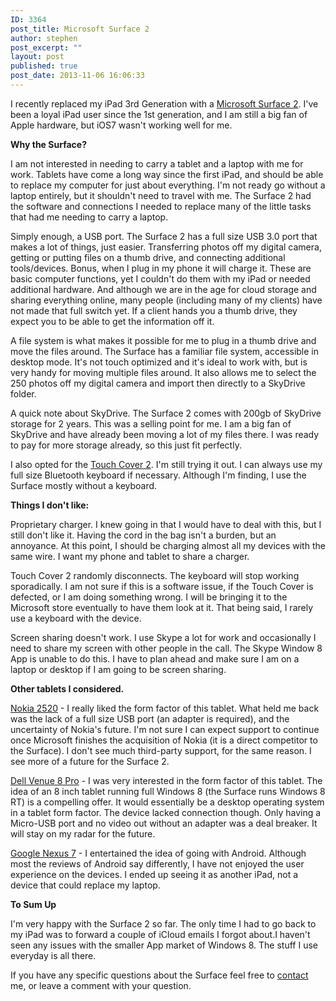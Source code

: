 ```yaml
---
ID: 3364
post_title: Microsoft Surface 2
author: stephen
post_excerpt: ""
layout: post
published: true
post_date: 2013-11-06 16:06:33
---
```

I recently replaced my iPad 3rd Generation with a <a title="Microsoft Surface 2" href="http://click.linksynergy.com/link?id=3gyNTOlByHY&amp;offerid=166833.3273&amp;type=2&amp;murl=http%3A%2F%2Flink.mercent.com%2Fredirect.ashx%3Fmr%3AmerchantID%3DMSFT%26mr%3AtrackingCode%3D5BC87A25-CE25-E311-B773-BC305BF933C0%26mr%3AtargetUrl%3Dhttp%3A%2F%2Fsurface.microsoftstore.com%2Fstore%2Fmsusa%2Fen_US%2Fhtml%2FpbPage.PDPS%2FproductID.286867200%253fWT.mc_id%253dmer_linkshare" target="_blank">Microsoft Surface 2</a>. I've been a loyal iPad user since the 1st generation, and I am still a big fan of Apple hardware, but iOS7 wasn't working well for me.

<strong>Why the Surface?</strong>

I am not interested in needing to carry a tablet and a laptop with me for work. Tablets have come a long way since the first iPad, and should be able to replace my computer for just about everything. I'm not ready go without a laptop entirely, but it shouldn't need to travel with me. The Surface 2 had the software and connections I needed to replace many of the little tasks that had me needing to carry a laptop.

<!--more-->Simply enough, a USB port. The Surface 2 has a full size USB 3.0 port that makes a lot of things, just easier. Transferring photos off my digital camera, getting or putting files on a thumb drive, and connecting additional tools/devices. Bonus, when I plug in my phone it will charge it. These are basic computer functions, yet I couldn't do them with my iPad or needed additional hardware. And although we are in the age for cloud storage and sharing everything online, many people (including many of my clients) have not made that full switch yet. If a client hands you a thumb drive, they expect you to be able to get the information off it.

A file system is what makes it possible for me to plug in a thumb drive and move the files around. The Surface has a familiar file system, accessible in desktop mode. It's not touch optimized and it's ideal to work with, but is very handy for moving multiple files around. It also allows me to select the 250 photos off my digital camera and import then directly to a SkyDrive folder.

A quick note about SkyDrive. The Surface 2 comes with 200gb of SkyDrive storage for 2 years. This was a selling point for me. I am a big fan of SkyDrive and have already been moving a lot of my files there. I was ready to pay for more storage already, so this just fit perfectly.

I also opted for the <a href="http://www.microsoftstore.com/store/msusa/en_US/pdp/Touch-Cover-2/productID.286867000" target="_blank">Touch Cover 2</a>. I'm still trying it out. I can always use my full size Bluetooth keyboard if necessary. Although I'm finding, I use the Surface mostly without a keyboard.

<strong>Things I don't like:</strong>

Proprietary charger. I knew going in that I would have to deal with this, but I still don't like it. Having the cord in the bag isn't a burden, but an annoyance. At this point, I should be charging almost all my devices with the same wire. I want my phone and tablet to share a charger.

Touch Cover 2 randomly disconnects. The keyboard will stop working sporadically. I am not sure if this is a software issue, if the Touch Cover is defected, or I am doing something wrong. I will be bringing it to the Microsoft store eventually to have them look at it. That being said, I rarely use a keyboard with the device.

Screen sharing doesn't work. I use Skype a lot for work and occasionally I need to share my screen with other people in the call. The Skype Window 8 App is unable to do this. I have to plan ahead and make sure I am on a laptop or desktop if I am going to be screen sharing.

<strong>Other tablets I considered.</strong>

<a title="Nokia 2520" href="http://www.nokia.com/global/products/tablet/lumia2520/" target="_blank">Nokia 2520</a> - I really liked the form factor of this tablet. What held me back was the lack of a full size USB port (an adapter is required), and the uncertainty of Nokia's future. I'm not sure I can expect support to continue once Microsoft finishes the acquisition of Nokia (it is a direct competitor to the Surface). I don't see much third-party support, for the same reason. I see more of a future for the Surface 2.

<a title="Dell Venue 8 Pro" href="http://www.dell.com/us/p/dell-venue-8-pro/pd" target="_blank">Dell Venue 8 Pro</a> - I was very interested in the form factor of this tablet. The idea of an 8 inch tablet running full Windows 8 (the Surface runs Windows 8 RT) is a compelling offer. It would essentially be a desktop operating system in a tablet form factor. The device lacked connection though. Only having a Micro-USB port and no video out without an adapter was a deal breaker. It will stay on my radar for the future.

<a title="Google Nexus 7" href="http://www.google.com/nexus/7/" target="_blank">Google Nexus 7</a> - I entertained the idea of going with Android. Although most the reviews of Android say differently, I have not enjoyed the user experience on the devices. I ended up seeing it as another iPad, not a device that could replace my laptop.

<strong>To Sum Up</strong>

I'm very happy with the Surface 2 so far. The only time I had to go back to my iPad was to forward a couple of iCloud emails I forgot about.I haven't seen any issues with the smaller App market of Windows 8. The stuff I use everyday is all there.

If you have any specific questions about the Surface feel free to <a title="Contact" href="http://swoicik.com/contact/" target="_blank">contact</a> me, or leave a comment with your question.